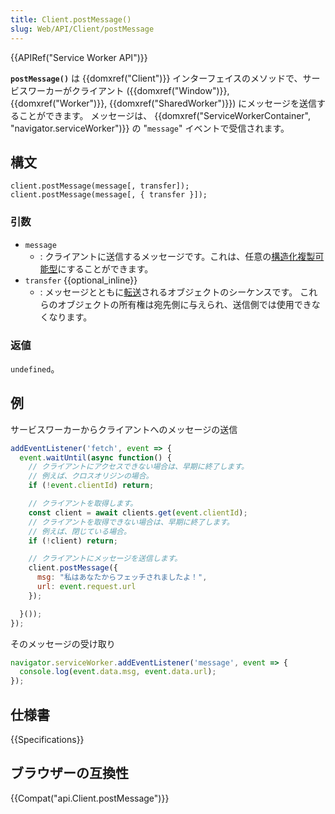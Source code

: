 ```yaml
---
title: Client.postMessage()
slug: Web/API/Client/postMessage
---
```


{{APIRef("Service Worker API")}}

**`postMessage()`** は {{domxref("Client")}} インターフェイスのメソッドで、サービスワーカーがクライアント ({{domxref("Window")}}, {{domxref("Worker")}}, {{domxref("SharedWorker")}}) にメッセージを送信することができます。 メッセージは、 {{domxref("ServiceWorkerContainer", "navigator.serviceWorker")}} の "`message`" イベントで受信されます。

## 構文

```
client.postMessage(message[, transfer]);
client.postMessage(message[, { transfer }]);
```

### 引数

- `message`
  - : クライアントに送信するメッセージです。これは、任意の[構造化複製可能型](/ja/docs/Web/API/Web_Workers_API/Structured_clone_algorithm#%E5%AF%BE%E5%BF%9C%E6%B8%88%E3%81%BF%E3%81%AE%E5%9E%8B)にすることができます。
- `transfer` {{optional_inline}}
  - : メッセージとともに[転送](/ja/docs/Web/API/Transferable)されるオブジェクトのシーケンスです。 これらのオブジェクトの所有権は宛先側に与えられ、送信側では使用できなくなります。

### 返値

`undefined`。

## 例

サービスワーカーからクライアントへのメッセージの送信

```js
addEventListener('fetch', event => {
  event.waitUntil(async function() {
    // クライアントにアクセスできない場合は、早期に終了します。
    // 例えば、クロスオリジンの場合。
    if (!event.clientId) return;

    // クライアントを取得します。
    const client = await clients.get(event.clientId);
    // クライアントを取得できない場合は、早期に終了します。
    // 例えば、閉じている場合。
    if (!client) return;

    // クライアントにメッセージを送信します。
    client.postMessage({
      msg: "私はあなたからフェッチされましたよ！",
      url: event.request.url
    });

  }());
});
```

そのメッセージの受け取り

```js
navigator.serviceWorker.addEventListener('message', event => {
  console.log(event.data.msg, event.data.url);
});
```

## 仕様書

{{Specifications}}

## ブラウザーの互換性

{{Compat("api.Client.postMessage")}}
